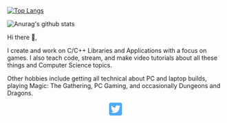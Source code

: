 [![Top Langs](https://github-readme-stats.vercel.app/api/top-langs/?username=mattearly&count_private=true&show_icons=true&theme=dark&layout=compact)](https://github.com/mattearly?tab=repositories)

![Anurag's github stats](https://github-readme-stats.vercel.app/api?username=mattearly&count_private=true&show_icons=true&theme=dark)

Hi there 👋,

I create and work on C/C++ Libraries and Applications with a focus on games. I also teach code, stream, and make video tutorials about all these things and Computer Science topics.

Other hobbies include getting all technical about PC and laptop builds, playing Magic: The Gathering, PC Gaming, and occasionally Dungeons and Dragons.

<p align='center'>
<a href="https://twitter.com/matthewjayearly/"><img height="30" src="https://github.com/mattearly/mattearly/blob/master/icon/twitter.png"></a>

<!--
Here are some ideas to get you started:

- 🔭 I’m currently working on ...
- 🌱 I’m currently learning ...
- 👯 I’m looking to collaborate on ...
- 🤔 I’m looking for help with ...
- 💬 Ask me about ...
- 📫 How to reach me: ...
- ⚡ Fun fact: ...
-->
